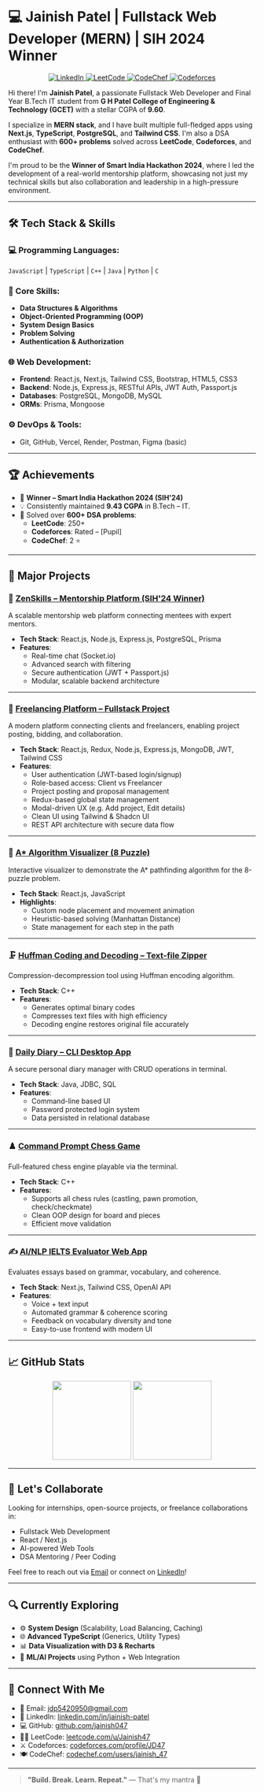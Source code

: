 # 💻 Jainish Patel | Fullstack Web Developer (MERN) | SIH 2024 Winner

<p align="center">
  <a href="https://linkedin.com/in/jainish-patel-7a8b8825a" target="_blank">
    <img src="https://img.shields.io/badge/LinkedIn-0077B5?style=for-the-badge&logo=linkedin&logoColor=white" alt="LinkedIn" />
  </a>
  <a href="https://leetcode.com/u/Jainish47/" target="_blank">
    <img src="https://img.shields.io/badge/LeetCode-FFA116?style=for-the-badge&logo=leetcode&logoColor=white" alt="LeetCode" />
  </a>
  <a href="https://www.codechef.com/users/jainish_47" target="_blank">
    <img src="https://img.shields.io/badge/CodeChef-5B4638?style=for-the-badge&logo=codechef&logoColor=white" alt="CodeChef" />
  </a>
  <a href="https://codeforces.com/profile/JD47" target="_blank">
    <img src="https://img.shields.io/badge/Codeforces-1F8ACB?style=for-the-badge&logo=codeforces&logoColor=white" alt="Codeforces" />
  </a>
</p>

Hi there! I'm **Jainish Patel**, a passionate Fullstack Web Developer and Final Year B.Tech IT student from **G H Patel College of Engineering & Technology (GCET)** with a stellar CGPA of **9.60**.  

I specialize in **MERN stack**, and I have built multiple full-fledged apps using **Next.js**, **TypeScript**, **PostgreSQL**, and **Tailwind CSS**. I'm also a DSA enthusiast with **600+ problems** solved across **LeetCode**, **Codeforces**, and **CodeChef**.

I'm proud to be the **Winner of Smart India Hackathon 2024**, where I led the development of a real-world mentorship platform, showcasing not just my technical skills but also collaboration and leadership in a high-pressure environment.

---

## 🛠️ Tech Stack & Skills

### 💻 Programming Languages:
`JavaScript` | `TypeScript` | `C++` | `Java` | `Python` | `C`

### 🧠 Core Skills:
- **Data Structures & Algorithms**
- **Object-Oriented Programming (OOP)**
- **System Design Basics**
- **Problem Solving**
- **Authentication & Authorization**

### 🌐 Web Development:
- **Frontend**: React.js, Next.js, Tailwind CSS, Bootstrap, HTML5, CSS3
- **Backend**: Node.js, Express.js, RESTful APIs, JWT Auth, Passport.js
- **Databases**: PostgreSQL, MongoDB, MySQL
- **ORMs**: Prisma, Mongoose

### ⚙️ DevOps & Tools:
- Git, GitHub, Vercel, Render, Postman, Figma (basic)

---

## 🏆 Achievements
- 🥇 **Winner – Smart India Hackathon 2024 (SIH'24)**
- 💡 Consistently maintained **9.43 CGPA** in B.Tech – IT.
- 💪 Solved over **600+ DSA problems**:
  - **LeetCode**: 250+
  - **Codeforces**: Rated – [Pupil]  
  - **CodeChef**: 2 ⭐

---

## 🚀 Major Projects

### 🧠 [ZenSkills – Mentorship Platform (SIH'24 Winner)](https://github.com/vachakb/ZenSkills)
A scalable mentorship web platform connecting mentees with expert mentors.
- **Tech Stack**: React.js, Node.js, Express.js, PostgreSQL, Prisma
- **Features**:
  - Real-time chat (Socket.io)
  - Advanced search with filtering
  - Secure authentication (JWT + Passport.js)
  - Modular, scalable backend architecture

---

### 💼 [Freelancing Platform – Fullstack Project](https://github.com/jainish047/freelancing-platform)
A modern platform connecting clients and freelancers, enabling project posting, bidding, and collaboration.
- **Tech Stack**: React.js, Redux, Node.js, Express.js, MongoDB, JWT, Tailwind CSS
- **Features**:
  - User authentication (JWT-based login/signup)
  - Role-based access: Client vs Freelancer
  - Project posting and proposal management
  - Redux-based global state management
  - Modal-driven UX (e.g. Add project, Edit details)
  - Clean UI using Tailwind & Shadcn UI
  - REST API architecture with secure data flow

---

### 🧩 [A* Algorithm Visualizer (8 Puzzle)](https://github.com/jainish047/Puzzle-Solver)
Interactive visualizer to demonstrate the A* pathfinding algorithm for the 8-puzzle problem.
- **Tech Stack**: React.js, JavaScript
- **Highlights**:
  - Custom node placement and movement animation
  - Heuristic-based solving (Manhattan Distance)
  - State management for each step in the path

---

### 🗜️ [Huffman Coding and Decoding – Text-file Zipper](https://github.com/jainish047/Textfile-Zipper)
Compression-decompression tool using Huffman encoding algorithm.
- **Tech Stack**: C++
- **Features**:
  - Generates optimal binary codes
  - Compresses text files with high efficiency
  - Decoding engine restores original file accurately

---

### 📓 [Daily Diary – CLI Desktop App](https://github.com/jainish047/Daily-Diary)
A secure personal diary manager with CRUD operations in terminal.
- **Tech Stack**: Java, JDBC, SQL
- **Features**:
  - Command-line based UI
  - Password protected login system
  - Data persisted in relational database

---

### ♟️ [Command Prompt Chess Game](https://github.com/jainish047/Chess-Command-prompt-.git)
Full-featured chess engine playable via the terminal.
- **Tech Stack**: C++
- **Features**:
  - Supports all chess rules (castling, pawn promotion, check/checkmate)
  - Clean OOP design for board and pieces
  - Efficient move validation

---

### ✍️ [AI/NLP IELTS Evaluator Web App](https://github.com/jainish047/IELTS-Evaluator)
Evaluates essays based on grammar, vocabulary, and coherence.
- **Tech Stack**: Next.js, Tailwind CSS, OpenAI API
- **Features**:
  - Voice + text input
  - Automated grammar & coherence scoring
  - Feedback on vocabulary diversity and tone
  - Easy-to-use frontend with modern UI

---

## 📈 GitHub Stats

<p align="center">
  <img src="https://github-readme-stats.vercel.app/api?username=jainish047&show_icons=true&theme=radical" height="160" />
  <img src="https://github-readme-stats.vercel.app/api/top-langs/?username=jainish047&layout=compact&theme=radical" height="160" />
</p>

---

## 💬 Let's Collaborate

Looking for internships, open-source projects, or freelance collaborations in:
- Fullstack Web Development
- React / Next.js
- AI-powered Web Tools
- DSA Mentoring / Peer Coding

Feel free to reach out via [Email](mailto:jdp5420950@gmail.com) or connect on [LinkedIn](https://www.linkedin.com/in/jainish-patel-7a8b8825a)!

---

## 🔍 Currently Exploring
- ⚙️ **System Design** (Scalability, Load Balancing, Caching)
- 🌐 **Advanced TypeScript** (Generics, Utility Types)
- 📊 **Data Visualization with D3 & Recharts**
- 🧠 **ML/AI Projects** using Python + Web Integration

---

## 🔗 Connect With Me
- 📧 Email: [jdp5420950@gmail.com](mailto:jdp5420950@gmail.com)
- 💼 LinkedIn: [linkedin.com/in/jainish-patel](https://www.linkedin.com/in/jainish-patel-7a8b8825a)
- 💻 GitHub: [github.com/jainish047](https://github.com/jainish047)
- 👨‍💻 LeetCode: [leetcode.com/u/Jainish47](https://leetcode.com/u/Jainish47)
- ⚔️ Codeforces: [codeforces.com/profile/JD47](https://codeforces.com/profile/JD47)
- 🍽️ CodeChef: [codechef.com/users/jainish_47](https://www.codechef.com/users/jainish_47)

---

> **"Build. Break. Learn. Repeat."** — That's my mantra 🚀  
